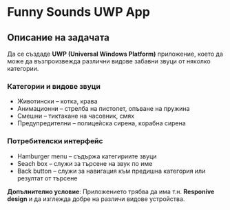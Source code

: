 # Funny Sounds UWP App

## Описание на задачата

Да се създаде **UWP (Universal Windows Platform)** приложение, което да може да възпроизвежда различни видове забавни звуци от няколко категории.

### Категории и видове звуци 

* Животински – котка, крава
* Анимационни – стрелба на пистолет, опъване на пружина
* Смешни – тиктакане на часовник, смях
* Предупредителни – полицейска сирена, корабна сирена

### Потребителски интерфейс

* Hamburger menu – съдържа категириите звуци
* Seach box – служи за търсене на звук по име 
* Back button – служи за навигация към предишна категория или резултат от търсене

**Допълнително условие**:  Приложението трябва да има т.н. **Responive design** и да изглежда добре на различи видове устройства.
